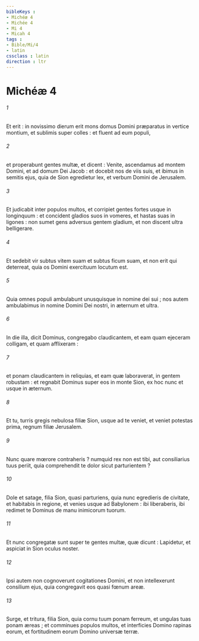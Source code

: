 ```yaml
---
bibleKeys : 
- Michéæ 4
- Michée 4
- Mi 4
- Micah 4
tags : 
- Bible/Mi/4
- latin
cssclass : latin
direction : ltr
---
```


# Michéæ 4

###### 1
Et erit : in novissimo dierum erit mons domus Domini præparatus in vertice montium, et sublimis super colles : et fluent ad eum populi,
###### 2
et properabunt gentes multæ, et dicent : Venite, ascendamus ad montem Domini, et ad domum Dei Jacob : et docebit nos de viis suis, et ibimus in semitis ejus, quia de Sion egredietur lex, et verbum Domini de Jerusalem.
###### 3
Et judicabit inter populos multos, et corripiet gentes fortes usque in longinquum : et concident gladios suos in vomeres, et hastas suas in ligones : non sumet gens adversus gentem gladium, et non discent ultra belligerare.
###### 4
Et sedebit vir subtus vitem suam et subtus ficum suam, et non erit qui deterreat, quia os Domini exercituum locutum est.
###### 5
Quia omnes populi ambulabunt unusquisque in nomine dei sui ; nos autem ambulabimus in nomine Domini Dei nostri, in æternum et ultra.
###### 6
In die illa, dicit Dominus, congregabo claudicantem, et eam quam ejeceram colligam, et quam afflixeram :
###### 7
et ponam claudicantem in reliquias, et eam quæ laboraverat, in gentem robustam : et regnabit Dominus super eos in monte Sion, ex hoc nunc et usque in æternum.
###### 8
Et tu, turris gregis nebulosa filiæ Sion, usque ad te veniet, et veniet potestas prima, regnum filiæ Jerusalem.
###### 9
Nunc quare mœrore contraheris ? numquid rex non est tibi, aut consiliarius tuus periit, quia comprehendit te dolor sicut parturientem ?
###### 10
Dole et satage, filia Sion, quasi parturiens, quia nunc egredieris de civitate, et habitabis in regione, et venies usque ad Babylonem : ibi liberaberis, ibi redimet te Dominus de manu inimicorum tuorum.
###### 11
Et nunc congregatæ sunt super te gentes multæ, quæ dicunt : Lapidetur, et aspiciat in Sion oculus noster.
###### 12
Ipsi autem non cognoverunt cogitationes Domini, et non intellexerunt consilium ejus, quia congregavit eos quasi fœnum areæ.
###### 13
Surge, et tritura, filia Sion, quia cornu tuum ponam ferreum, et ungulas tuas ponam æreas ; et comminues populos multos, et interficies Domino rapinas eorum, et fortitudinem eorum Domino universæ terræ.
